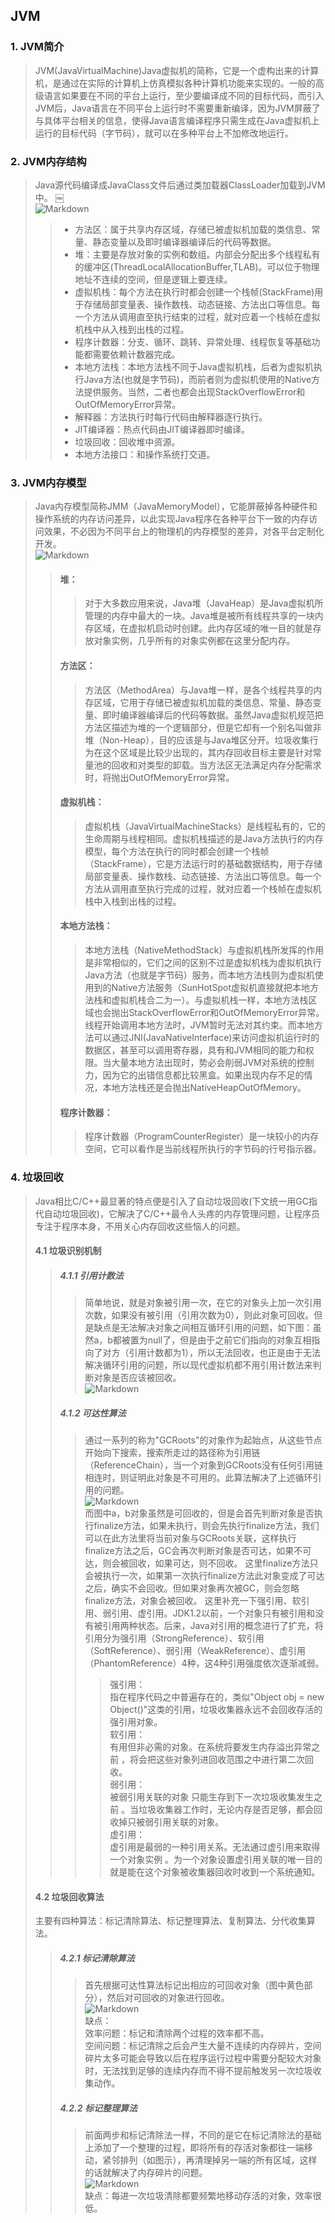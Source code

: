 ## JVM

### 1. JVM简介
> JVM(JavaVirtualMachine)Java虚拟机的简称，它是一个虚构出来的计算机，是通过在实际的计算机上仿真模拟各种计算机功能来实现的。一般的高级语言如果要在不同的平台上运行，至少要编译成不同的目标代码，而引入JVM后，Java语言在不同平台上运行时不需要重新编译，因为JVM屏蔽了与具体平台相关的信息，使得Java语言编译程序只需生成在Java虚拟机上运行的目标代码（字节码），就可以在多种平台上不加修改地运行。

### 2. JVM内存结构
> Java源代码编译成JavaClass文件后通过类加载器ClassLoader加载到JVM中。
>￼<br>![Markdown](https://i.loli.net/2021/04/26/HcOV1aJdBLQgpry.png)
>> - 方法区：属于共享内存区域，存储已被虚拟机加载的类信息、常量、静态变量以及即时编译器编译后的代码等数据。 
>> - 堆：主要是存放对象的实例和数组。内部会分配出多个线程私有的缓冲区(ThreadLocalAllocationBuffer,TLAB)。可以位于物理地址不连续的空间，但是逻辑上要连续。 
>> - 虚拟机栈：每个方法在执行时都会创建一个栈帧(StackFrame)用于存储局部变量表、操作数栈、动态链接、方法出口等信息。每一个方法从调用直至执行结束的过程，就对应着一个栈帧在虚拟机栈中从入栈到出栈的过程。
>> - 程序计数器：分支、循环、跳转、异常处理、线程恢复等基础功能都需要依赖计数器完成。
>> - 本地方法栈：本地方法栈不同于Java虚拟机栈，后者为虚拟机执行Java方法(也就是字节码)，而前者则为虚拟机使用的Native方法提供服务。当然，二者也都会出现StackOverflowError和OutOfMemoryError异常。
>> - 解释器：方法执行时每行代码由解释器逐行执行。
>> - JIT编译器：热点代码由JIT编译器即时编译。
>> - 垃圾回收：回收堆中资源。
>> - 本地方法接口：和操作系统打交道。

### 3. JVM内存模型
> Java内存模型简称JMM（JavaMemoryModel），它能屏蔽掉各种硬件和操作系统的内存访问差异，以此实现Java程序在各种平台下一致的内存访问效果，不必因为不同平台上的物理机的内存模型的差异，对各平台定制化开发。
> <br>![Markdown](https://i.loli.net/2021/04/26/aXZ7dUypj1NF2oW.png)
>> #### 堆：
>>> 对于大多数应用来说，Java堆（JavaHeap）是Java虚拟机所管理的内存中最大的一块。Java堆是被所有线程共享的一块内存区域，在虚拟机启动时创建。此内存区域的唯一目的就是存放对象实例，几乎所有的对象实例都在这里分配内存。
>> #### 方法区：
>>> 方法区（MethodArea）与Java堆一样，是各个线程共享的内存区域，它用于存储已被虚拟机加载的类信息、常量、静态变量、即时编译器编译后的代码等数据。虽然Java虚拟机规范把方法区描述为堆的一个逻辑部分，但是它却有一个别名叫做非堆（Non-Heap），目的应该是与Java堆区分开。垃圾收集行为在这个区域是比较少出现的，其内存回收目标主要是针对常量池的回收和对类型的卸载。当方法区无法满足内存分配需求时，将抛出OutOfMemoryError异常。
>> #### 虚拟机栈：
>>> 虚拟机栈（JavaVirtualMachineStacks）是线程私有的，它的生命周期与线程相同。虚拟机栈描述的是Java方法执行的内存模型，每个方法在执行的同时都会创建一个栈帧（StackFrame），它是方法运行时的基础数据结构，用于存储局部变量表、操作数栈、动态链接、方法出口等信息。每一个方法从调用直至执行完成的过程，就对应着一个栈帧在虚拟机栈中入栈到出栈的过程。
>> #### 本地方法栈：
>>> 本地方法栈（NativeMethodStack）与虚拟机栈所发挥的作用是非常相似的，它们之间的区别不过是虚拟机栈为虚拟机执行Java方法（也就是字节码）服务，而本地方法栈则为虚拟机使用到的Native方法服务（SunHotSpot虚拟机直接就把本地方法栈和虚拟机栈合二为一）。与虚拟机栈一样，本地方法栈区域也会抛出StackOverflowError和OutOfMemoryError异常。
>>> 线程开始调用本地方法时，JVM暂时无法对其约束。而本地方法可以通过JNI(JavaNativeInterface)来访问虚拟机运行时的数据区，甚至可以调用寄存器，具有和JVM相同的能力和权限。当大量本地方法出现时，势必会削弱JVM对系统的控制力，因为它的出错信息都比较黑盒。如果出现内存不足的情况，本地方法栈还是会抛出NativeHeapOutOfMemory。
>> #### 程序计数器：
>>>程序计数器（ProgramCounterRegister）是一块较小的内存空间，它可以看作是当前线程所执行的字节码的行号指示器。

### 4. 垃圾回收
> Java相比C/C++最显著的特点便是引入了自动垃圾回收(下文统一用GC指代自动垃圾回收)，它解决了C/C++最令人头疼的内存管理问题，让程序员专注于程序本身，不用关心内存回收这些恼人的问题。
> #### 4.1 垃圾识别机制
>> ##### 4.1.1 引用计数法
>>> 简单地说，就是对象被引用一次，在它的对象头上加一次引用次数，如果没有被引用（引用次数为0），则此对象可回收。但是缺点是无法解决对象之间相互循环引用的问题，如下图：虽然a，b都被置为null了，但是由于之前它们指向的对象互相指向了对方（引用计数都为1），所以无法回收，也正是由于无法解决循环引用的问题，所以现代虚拟机都不用引用计数法来判断对象是否应该被回收。
>>> <br>![Markdown](https://i.loli.net/2021/04/26/ournFxS8cMhf4tE.png)
>> ##### 4.1.2 可达性算法
>>> 通过一系列的称为"GCRoots"的对象作为起始点，从这些节点开始向下搜索，搜索所走过的路径称为引用链（ReferenceChain），当一个对象到GCRoots没有任何引用链相连时，则证明此对象是不可用的。此算法解决了上述循环引用的问题。
>>> <br>![Markdown](https://i.loli.net/2021/04/26/ekKbH8C17ardihT.png)
>>> <br>而图中a，b对象虽然是可回收的，但是会首先判断对象是否执行finalize方法，如果未执行，则会先执行finalize方法，我们可以在此方法里将当前对象与GCRoots关联，这样执行finalize方法之后，GC会再次判断对象是否可达，如果不可达，则会被回收，如果可达，则不回收。
>>> 这里finalize方法只会被执行一次，如果第一次执行finalize方法此对象变成了可达之后，确实不会回收。但如果对象再次被GC，则会忽略finalize方法，对象会被回收。
>>> 这里补充一下强引用、软引用、弱引用、虚引用。JDK1.2以前，一个对象只有被引用和没有被引用两种状态。后来，Java对引用的概念进行了扩充，将引用分为强引用（StrongReference）、软引用（SoftReference）、弱引用（WeakReference）、虚引用（PhantomReference）4种，这4种引用强度依次逐渐减弱。
>>>> 强引用：<br>指在程序代码之中普遍存在的，类似"Object obj = new Object()"这类的引用，垃圾收集器永远不会回收存活的强引用对象。<br>
     软引用：<br>有用但非必需的对象。在系统将要发生内存溢出异常之前 ，将会把这些对象列进回收范围之中进行第二次回收。<br>
     弱引用：<br>被弱引用关联的对象 只能生存到下一次垃圾收集发生之前 。当垃圾收集器工作时，无论内存是否足够，都会回收掉只被弱引用关联的对象。<br>
     虚引用：<br>虚引用是最弱的一种引用关系。无法通过虚引用来取得一个对象实例 。为一个对象设置虚引用关联的唯一目的就是能在这个对象被收集器回收时收到一个系统通知。<br>
> #### 4.2 垃圾回收算法
> 主要有四种算法：标记清除算法、标记整理算法、复制算法、分代收集算法。
>> ##### 4.2.1 标记清除算法
>>> 首先根据可达性算法标记出相应的可回收对象（图中黄色部分），然后对可回收的对象进行回收。
>>> <br>![Markdown](https://i.loli.net/2021/04/26/RnaJyOxTfz5vuU8.png)
>>> <br>缺点：<br>效率问题：标记和清除两个过程的效率都不高。
             <br>空间问题：标记清除之后会产生大量不连续的内存碎片，空间碎片太多可能会导致以后在程序运行过程中需要分配较大对象时，无法找到足够的连续内存而不得不提前触发另一次垃圾收集动作。
>> ##### 4.2.2 标记整理算法
>>> 前面两步和标记清除法一样，不同的是它在标记清除法的基础上添加了一个整理的过程，即将所有的存活对象都往一端移动，紧邻排列（如图示），再清理掉另一端的所有区域，这样的话就解决了内存碎片的问题。
>>> <br>![Markdown](https://i.loli.net/2021/04/26/SAOni1935LIjXf4.png)
>>> <br>缺点：每进一次垃圾清除都要频繁地移动存活的对象，效率很低。

